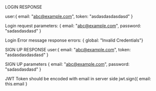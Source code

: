 LOGIN RESPONSE

user:{
  email: "abc@example.com",
  token: "asdasdasdasdasd"
}

Login request parameters:
{
  email: "abc@example.com",
  password: "sadasdasdasd"
}

Login Error message response
errors: { global: "Invalid Credentials"}


SIGN UP RESPONSE
user:{
  email: "abc@example.com",
  token: "asdasdasdasdasd"
}


SIGN UP parameters
{
  email: "abc@example.com",
  password: "sadasdasdasd"
}


JWT Token should be encoded with email in server side
jwt.sign({
    email: this.email
}